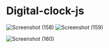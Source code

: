 # Digital-clock-js
![Screenshot (158)](https://user-images.githubusercontent.com/83151864/224537448-b351d2b2-c307-4b44-97b6-3045acfd33d8.png)
![Screenshot (159)](https://user-images.githubusercontent.com/83151864/224537456-38b4f9f3-8e2f-4f9e-a248-3264b6f0f371.png)


![Screenshot (160)](https://user-images.githubusercontent.com/83151864/224537466-2d28f6cf-d6c3-4289-a0fb-49f01315bec2.png)
